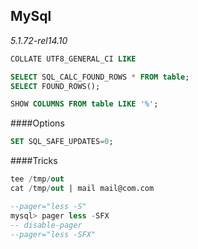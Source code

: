 MySql
-

*5.1.72-rel14.10*

````sql
COLLATE UTF8_GENERAL_CI LIKE

SELECT SQL_CALC_FOUND_ROWS * FROM table;
SELECT FOUND_ROWS();

SHOW COLUMNS FROM table LIKE '%';

````

####Options
````sql
SET SQL_SAFE_UPDATES=0;

````

####Tricks
````sql
tee /tmp/out
cat /tmp/out | mail mail@com.com

--pager="less -S"
mysql> pager less -SFX
-- disable-pager
--pager="less -SFX"

````